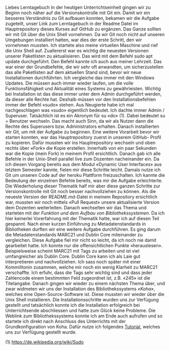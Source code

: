 Liebes Lerntagebuch
In der heutigen Unterrichtseinheit gingen wir zu Beginn noch näher auf die Versionskontrolle mit Git ein. Damit wir ein besseres Verständnis zu Git aufbauen konnten, bekamen wir die Aufgabe zugeteilt, unser Link zum Lerntagebuch in der Readme Datei im Hauptrepository dieses Kurses auf GitHub zu ergänzen. Das Ganze sollten wir mit Git über die Unix Shell vornehmen. Da wir Git noch nicht auf unseren Umgebungen installiert hatten, war dies der erste Schritt, den wir vornehmen mussten.
Ich startete also meine virtuellen Maschine und rief die Unix Shell auf. Zuallererst war es wichtig die neuesten Versionen unserer Paketlisten zu aktualisieren. Das wird mit dem Befehl sudo apt update durchgeführt. Den Befehl kannte ich auch aus meiner Lehrzeit. Das war einer der Grundbefehle, die wir sehr oft anwandten, um sicherzustellen das alle Paketlisten auf dem aktuellen Stand sind, bevor wir neue Installationen durchführten. Ich vergleiche das immer mit den Windows Updates. Die müssen auch immer wieder laufen, um die volle Funktionsfähigkeit und Aktualität eines Systems zu gewährleisten. Wichtig bei Installation ist das diese immer unter dem Admin durchgeführt werden, da dieser alle Rechte hat. Deshalb müssen vor den Installationsbefehlen immer der Befehl «sudo» stehen. Aus Neugierte habe ich mal nachgeschlagen was «sudo» eigentlich bedeutet. Ich dachte immer Admin / Superuser. Tatsächlich ist es ein Akronym für su «do» (1). Dabei bedeutet su = Benutzer wechseln. Das macht auch Sinn, da wir als Nutzer dann die Rechte des Superusers bzw. Administrators erhalten. Danach installierten wir Git, um mit der Aufgabe zu beginnen.
Eine weitere Vorarbeit bevor wir starten konnten, war das Hauptrepository zuerst in unserem GitHub- Profil zu kopieren. Dafür mussten wir ins Hauptrepository wechseln und oben rechts über *«Fork»* die Kopie erstellen. Innerhalb von ein paar Sekunden war die Kopie (mein Fork) in meinem Profil ersichtlich.
Danach gab ich alle Befehle in der Unix-Shell parallel live zum Dozenten nacheinander ein. Da ich diesen Vorgang bereits aus dem Modul «Dynamic User Interfaces» aus letztem Semester kannte, fielen mir diese Schritte leicht. Damals nutze ich Git um unseren Code auf der heroku Plattform freizuschalten. Ich kannte die Bedeutung der einzelnen Befehle bereits, was mir die Aufgabe erleichterte. Die Wiederholung dieser Thematik half mir aber diese ganzen Schritte zur Versionskontrolle mit Git noch besser nachvollziehen zu können. 
Als die neueste Version der README.md-Datei in meinem Repository ersichtlich war, mussten wir noch mittels «Pull Request» unsere aktualisierte Version dem Dozenten weiterleiten.
Danach wechselten wir das Thema und starteten mit der *Funktion und dem Aufbau von Bibliothekssystemen*. Da ich hier keinerlei Vorerfahrung mit der Thematik hatte, war ich auf diesen Teil gespannt. Nach einer kurzen Einführung zu Metadatenstandards in Bibliotheken durften wir eine weitere Aufgabe durchführen. Es ging darum die Metadatenstandards MARC21 und Dublin Core miteinander zu vergleichen. Diese Aufgabe fiel mir nicht so leicht, da ich noch nie damit gearbeitet hatte. Ich konnte nur die offensichtlichen Punkte «herauslesen». Beispielsweise scheint MARC21 mit Tags zu arbeiten und ist viel umfangreicher als Dublin Core. Dublin Core kann ich als Laie gut interpretieren und nachvollziehen. Ich sass noch später mit einer Kommilitonin zusammen, welche mir noch ein wenig Klarheit zu MARC21 verschaffte. Ich erfuhr, dass die Tags sehr wichtig sind und dass jeder Zahlencode einem bestimmten Feld zugeordnet ist, z.B. «245» ist die Titelangabe. 
Danach gingen wir wieder zu einem nächsten Thema über, und zwar widmeten wir uns der Installation des Bibliothekssystems *«Koha»*, welches eine Open-Source-Software ist. Diese mussten wir wieder über die Unix Shell installieren. Die Installationsschritte wurden uns zur Verfügung gestellt und tatsächlich konnte ich die Installation erfolgreich bei Unterrichtsende abschliessen und hatte zum Glück keine Probleme. Die Weblink zum Bibliothekssystems konnte ich am Ende auch aufrufen und so startete ich direkt nach Anschluss des Unterrichts mit der Grundkonfiguration von Koha. Dafür nutze ich folgendes <a href="https://zefanjas.de/wie-man-koha-installiert-und-fuer-schulen-einrichtet-teil-1/">Tutorial</a>, welches uns zur Verfügung gestellt wurde. 


(1) https://de.wikipedia.org/wiki/Sudo
